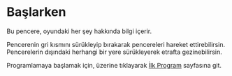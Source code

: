 # Başlarken
Bu pencere, oyundaki her şey hakkında bilgi içerir.

Pencerenin gri kısmını sürükleyip bırakarak pencereleri hareket ettirebilirsin.
Pencerelerin dışındaki herhangi bir yere sürükleyerek etrafta gezinebilirsin.

Programlamaya başlamak için, üzerine tıklayarak [İlk Program](docs/first_program.md) sayfasına git.